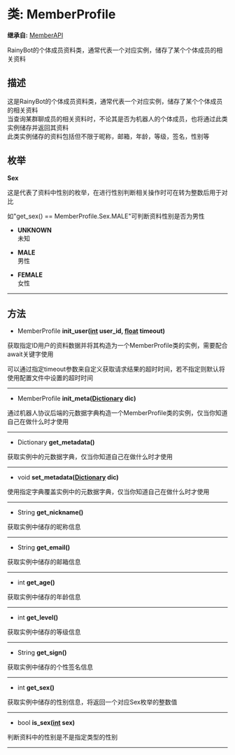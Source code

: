 # 类: MemberProfile  
  
**继承自:** [MemberAPI](MemberAPI.md)  
  
RainyBot的个体成员资料类，通常代表一个对应实例，储存了某个个体成员的相关资料  
  
## 描述  
  
这是RainyBot的个体成员资料类，通常代表一个对应实例，储存了某个个体成员的相关资料   
当查询某群聊成员的相关资料时，不论其是否为机器人的个体成员，也将通过此类实例储存并返回其资料   
此类实例储存的资料包括但不限于昵称，邮箱，年龄，等级，签名，性别等  
  
## 枚举  
  
**Sex**  
  
这是代表了资料中性别的枚举，在进行性别判断相关操作时可在转为整数后用于对比   
  
如"get_sex() == MemberProfile.Sex.MALE"可判断资料性别是否为男性  
  
- **UNKNOWN**  
未知  
  
- **MALE**  
男性  
  
- **FEMALE**  
女性  
  
---  
  
## 方法 
  
- MemberProfile **init_user([int](https://docs.godotengine.org/en/latest/classes/class_int.html) user_id, [float](https://docs.godotengine.org/en/latest/classes/class_float.html) timeout)**  
  
获取指定ID用户的资料数据并将其构造为一个MemberProfile类的实例，需要配合await关键字使用   
  
可以通过指定timeout参数来自定义获取请求结果的超时时间，若不指定则默认将使用配置文件中设置的超时时间  
  
---  
  
- MemberProfile **init_meta([Dictionary](https://docs.godotengine.org/en/latest/classes/class_dictionary.html) dic)**  
  
通过机器人协议后端的元数据字典构造一个MemberProfile类的实例，仅当你知道自己在做什么时才使用  
  
---  
  
- Dictionary **get_metadata()**  
  
获取实例中的元数据字典，仅当你知道自己在做什么时才使用  
  
---  
  
- void **set_metadata([Dictionary](https://docs.godotengine.org/en/latest/classes/class_dictionary.html) dic)**  
  
使用指定字典覆盖实例中的元数据字典，仅当你知道自己在做什么时才使用  
  
---  
  
- String **get_nickname()**  
  
获取实例中储存的昵称信息  
  
---  
  
- String **get_email()**  
  
获取实例中储存的邮箱信息  
  
---  
  
- int **get_age()**  
  
获取实例中储存的年龄信息  
  
---  
  
- int **get_level()**  
  
获取实例中储存的等级信息  
  
---  
  
- String **get_sign()**  
  
获取实例中储存的个性签名信息  
  
---  
  
- int **get_sex()**  
  
获取实例中储存的性别信息，将返回一个对应Sex枚举的整数值  
  
---  
  
- bool **is_sex([int](https://docs.godotengine.org/en/latest/classes/class_int.html) sex)**  
  
判断资料中的性别是不是指定类型的性别  
  
---  
  

